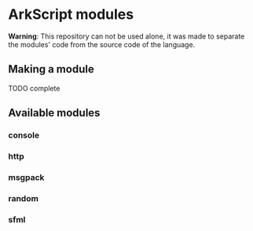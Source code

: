 # ArkScript modules

**Warning**: This repository can not be used alone, it was made to separate the modules' code from the source code of the language.

## Making a module

TODO complete

## Available modules

### console

### http

### msgpack

### random

### sfml